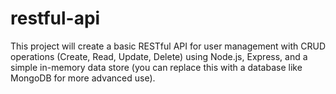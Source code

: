 # restful-api
This project will create a basic RESTful API for user management with CRUD operations (Create, Read, Update, Delete) using Node.js, Express, and a simple in-memory data store (you can replace this with a database like MongoDB for more advanced use).
